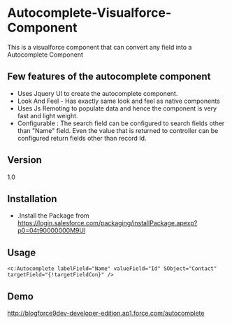 Autocomplete-Visualforce-Component
=========

This is a visualforce component that can convert any field into a Autocomplete Component

Few features of the autocomplete component
-

* Uses Jquery UI to create the autocomplete component.
* Look And Feel - Has exactly same look and feel as native components
* Uses Js Remoting to populate data and hence the component is very fast and light weight.
* Configurable : The search field can be configured to search fields other than "Name" field. Even the value that is returned to controller can be configured return fields other than record Id.

Version
-

1.0


Installation
--------------

* .Install the Package from https://login.salesforce.com/packaging/installPackage.apexp?p0=04t90000000M9Ul


Usage
-
    <c:Autocomplete labelField="Name" valueField="Id" SObject="Contact" targetField="{!targetFieldCon}" /> 
    
Demo
-
http://blogforce9dev-developer-edition.ap1.force.com/autocomplete
  
    
